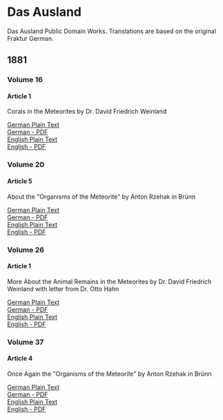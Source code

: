 # Das Ausland
Das Ausland Public Domain Works. Translations are based on the original Fraktur German.

## 1881

### Volume 16

#### Article 1

Corals in the Meteorites by Dr. David Friedrich Weinland

[German Plain Text](1881/16/1/full-text-german.md)  
[German - PDF](https://cdn.solaranamnesis.com/DasAusland/1881/16/1/Korallen-in-Meteorsteinen.pdf)  
[English Plain Text](1881/16/1/full-text-english.md)  
[English - PDF](https://cdn.solaranamnesis.com/DasAusland/1881/16/1/Corals-in-the-Meteorites.pdf)  

### Volume 20

#### Article 5

About the "Organisms of the Meteorite" by Anton Rzehak in Brünn

[German Plain Text](1881/20/5/full-text-german.md)  
[German - PDF](https://cdn.solaranamnesis.com/DasAusland/1881/20/5/Uber-die-Organismen-der-Meteorite.pdf)  
[English Plain Text](1881/20/5/full-text-english.md)  
[English - PDF](https://cdn.solaranamnesis.com/DasAusland/1881/20/5/About-the-Organisms-of-the-Meteorite.pdf)  

### Volume 26

#### Article 1

More About the Animal Remains in the Meteorites by Dr. David Friedrich Weinland with letter from Dr. Otto Hahn

[German Plain Text](1881/26/1/full-text-german.md)  
[German - PDF](https://cdn.solaranamnesis.com/DasAusland/1881/26/1/Weiteres-uber-die-Tierreste-in-Meteoriten.pdf)  
[English Plain Text](1881/26/1/full-text-english.md)  
[English - PDF](https://cdn.solaranamnesis.com/DasAusland/1881/26/1/More-About-the-Animal-Remains-in-the-Meteorites.pdf)  

### Volume 37

#### Article 4

Once Again the "Organisms of the Meteorite" by Anton Rzehak in Brünn

[German Plain Text](1881/37/4/full-text-german.md)  
[German - PDF](https://cdn.solaranamnesis.com/DasAusland/1881/37/4/Nochmals-die-Organismen-der-Meteorite.pdf)  
[English Plain Text](1881/37/4/full-text-english.md)  
[English - PDF](https://cdn.solaranamnesis.com/DasAusland/1881/37/4/Once-Again-the-Organisms-of-the-Meteorite.pdf)  
